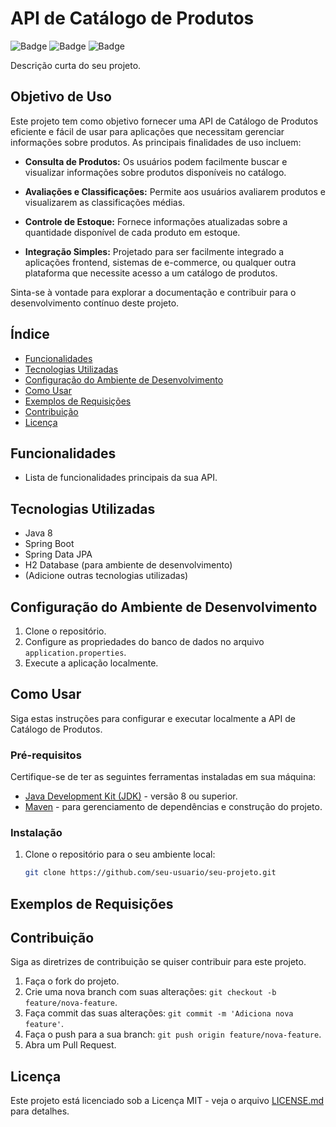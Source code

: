 # API de Catálogo de Produtos

![Badge](https://img.shields.io/badge/java-v1.8-brightgreen.svg)
![Badge](https://img.shields.io/badge/spring--boot-v2.5.0-brightgreen.svg)
![Badge](https://img.shields.io/badge/license-MIT-blue.svg)

Descrição curta do seu projeto.

## Objetivo de Uso

Este projeto tem como objetivo fornecer uma API de Catálogo de Produtos eficiente e fácil de usar para aplicações que necessitam gerenciar informações sobre produtos. As principais finalidades de uso incluem:

- **Consulta de Produtos:** Os usuários podem facilmente buscar e visualizar informações sobre produtos disponíveis no catálogo.
  
- **Avaliações e Classificações:** Permite aos usuários avaliarem produtos e visualizarem as classificações médias.

- **Controle de Estoque:** Fornece informações atualizadas sobre a quantidade disponível de cada produto em estoque.

- **Integração Simples:** Projetado para ser facilmente integrado a aplicações frontend, sistemas de e-commerce, ou qualquer outra plataforma que necessite acesso a um catálogo de produtos.

Sinta-se à vontade para explorar a documentação e contribuir para o desenvolvimento contínuo deste projeto.



## Índice

- [Funcionalidades](#funcionalidades)
- [Tecnologias Utilizadas](#tecnologias-utilizadas)
- [Configuração do Ambiente de Desenvolvimento](#configuração-do-ambiente-de-desenvolvimento)
- [Como Usar](#como-usar)
- [Exemplos de Requisições](#exemplos-de-requisições)
- [Contribuição](#contribuição)
- [Licença](#licença)

## Funcionalidades

- Lista de funcionalidades principais da sua API.

## Tecnologias Utilizadas

- Java 8
- Spring Boot
- Spring Data JPA
- H2 Database (para ambiente de desenvolvimento)
- (Adicione outras tecnologias utilizadas)

## Configuração do Ambiente de Desenvolvimento

1. Clone o repositório.
2. Configure as propriedades do banco de dados no arquivo `application.properties`.
3. Execute a aplicação localmente.

## Como Usar

Siga estas instruções para configurar e executar localmente a API de Catálogo de Produtos.

### Pré-requisitos

Certifique-se de ter as seguintes ferramentas instaladas em sua máquina:

- [Java Development Kit (JDK)](https://www.oracle.com/java/technologies/javase-downloads.html) - versão 8 ou superior.
- [Maven](https://maven.apache.org/download.cgi) - para gerenciamento de dependências e construção do projeto.

### Instalação

1. Clone o repositório para o seu ambiente local:

   ```bash
   git clone https://github.com/seu-usuario/seu-projeto.git


## Exemplos de Requisições


## Contribuição

Siga as diretrizes de contribuição se quiser contribuir para este projeto.

1. Faça o fork do projeto.
2. Crie uma nova branch com suas alterações: `git checkout -b feature/nova-feature`.
3. Faça commit das suas alterações: `git commit -m 'Adiciona nova feature'`.
4. Faça o push para a sua branch: `git push origin feature/nova-feature`.
5. Abra um Pull Request.

## Licença

Este projeto está licenciado sob a Licença MIT - veja o arquivo [LICENSE.md](LICENSE.md) para detalhes.

